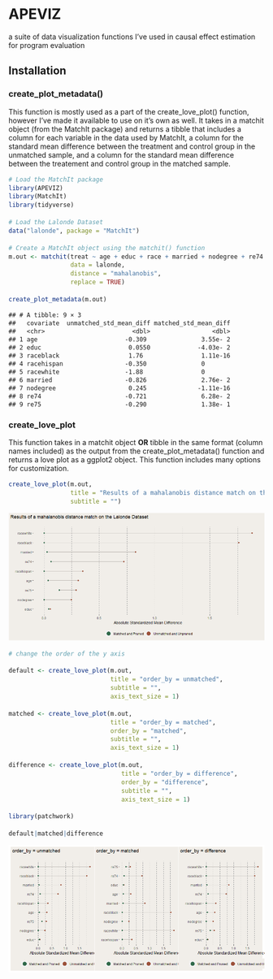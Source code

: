 
# APEVIZ

a suite of data visualization functions I’ve used in causal effect
estimation for program evaluation

## Installation

### create_plot_metadata()

This function is mostly used as a part of the create_love_plot()
function, however I’ve made it available to use on it’s own as well. It
takes in a matchit object (from the MatchIt package) and returns a
tibble that includes a column for each variable in the data used by
MatchIt, a column for the standard mean difference between the treatment
and control group in the unmatched sample, and a column for the standard
mean difference between the treatement and control group in the matched
sample.

``` r
# Load the MatchIt package
library(APEVIZ)
library(MatchIt)
library(tidyverse)

# Load the Lalonde Dataset 
data("lalonde", package = "MatchIt")

# Create a MatchIt object using the matchit() function
m.out <- matchit(treat ~ age + educ + race + married + nodegree + re74 + re75,
                 data = lalonde,
                 distance = "mahalanobis",
                 replace = TRUE)

create_plot_metadata(m.out)
```

    ## # A tibble: 9 × 3
    ##   covariate  unmatched_std_mean_diff matched_std_mean_diff
    ##   <chr>                        <dbl>                 <dbl>
    ## 1 age                        -0.309               3.55e- 2
    ## 2 educ                        0.0550             -4.03e- 2
    ## 3 raceblack                   1.76                1.11e-16
    ## 4 racehispan                 -0.350               0       
    ## 5 racewhite                  -1.88                0       
    ## 6 married                    -0.826               2.76e- 2
    ## 7 nodegree                    0.245              -1.11e-16
    ## 8 re74                       -0.721               6.28e- 2
    ## 9 re75                       -0.290               1.38e- 1

### create_love_plot

This function takes in a matchit object **OR** tibble in the same format
(column names included) as the output from the create_plot_metadata()
function and returns a love plot as a ggplot2 object. This function
includes many options for customization.

``` r
create_love_plot(m.out,
                 title = "Results of a mahalanobis distance match on the Lalonde Dataset",
                 subtitle = "")
```

![](README_files/figure-gfm/unnamed-chunk-3-1.png)<!-- -->

``` r
# change the order of the y axis

default <- create_love_plot(m.out,
                            title = "order_by = unmatched",
                            subtitle = "",
                            axis_text_size = 1)

matched <- create_love_plot(m.out,
                            title = "order_by = matched",
                            order_by = "matched",
                            subtitle = "",
                            axis_text_size = 1)

difference <- create_love_plot(m.out,
                               title = "order_by = difference",
                               order_by = "difference",
                               subtitle = "",
                               axis_text_size = 1)

library(patchwork)

default|matched|difference
```

![](README_files/figure-gfm/unnamed-chunk-3-2.png)<!-- -->
